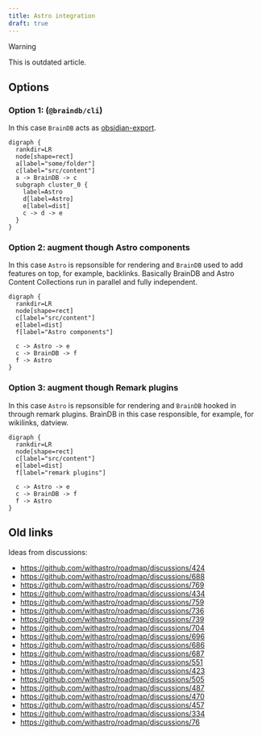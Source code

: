 ```yaml
---
title: Astro integration
draft: true
---
```


> [!WARNING]
> This is outdated article.

## Options

### Option 1: (`@braindb/cli`)

In this case `BrainDB` acts as [obsidian-export](https://nick.groenen.me/projects/obsidian-export/).

```vizdom
digraph { 
  rankdir=LR
  node[shape=rect]
  a[label="some/folder"]
  c[label="src/content"]
  a -> BrainDB -> c
  subgraph cluster_0 {
    label=Astro
    d[label=Astro]
    e[label=dist]
    c -> d -> e
  }
}
```

### Option 2: augment though Astro components

In this case `Astro` is repsonsible for rendering and `BrainDB` used to add features on top, for example, backlinks. Basically BrainDB and Astro Content Collections run in parallel and fully independent.

```vizdom
digraph { 
  rankdir=LR
  node[shape=rect]
  c[label="src/content"]
  e[label=dist]
  f[label="Astro components"]

  c -> Astro -> e
  c -> BrainDB -> f
  f -> Astro
}
```

### Option 3: augment though Remark plugins

In this case `Astro` is repsonsible for rendering and `BrainDB` hooked in through remark plugins. BrainDB in this case responsible, for example, for wikilinks, datview.

```vizdom
digraph { 
  rankdir=LR
  node[shape=rect]
  c[label="src/content"]
  e[label=dist]
  f[label="remark plugins"]

  c -> Astro -> e
  c -> BrainDB -> f
  f -> Astro
}
```

## Old links

Ideas from discussions:

- https://github.com/withastro/roadmap/discussions/424
- https://github.com/withastro/roadmap/discussions/688
- https://github.com/withastro/roadmap/discussions/769
- https://github.com/withastro/roadmap/discussions/434
- https://github.com/withastro/roadmap/discussions/759
- https://github.com/withastro/roadmap/discussions/736
- https://github.com/withastro/roadmap/discussions/739
- https://github.com/withastro/roadmap/discussions/704
- https://github.com/withastro/roadmap/discussions/696
- https://github.com/withastro/roadmap/discussions/686
- https://github.com/withastro/roadmap/discussions/687
- https://github.com/withastro/roadmap/discussions/551
- https://github.com/withastro/roadmap/discussions/423
- https://github.com/withastro/roadmap/discussions/505
- https://github.com/withastro/roadmap/discussions/487
- https://github.com/withastro/roadmap/discussions/470
- https://github.com/withastro/roadmap/discussions/457
- https://github.com/withastro/roadmap/discussions/334
- https://github.com/withastro/roadmap/discussions/76
